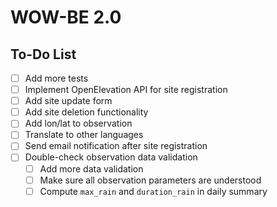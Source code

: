 # WOW-BE 2.0

## To-Do List

- [ ] Add more tests
- [ ] Implement OpenElevation API for site registration
- [ ] Add site update form
- [ ] Add site deletion functionality
- [ ] Add lon/lat to observation
- [ ] Translate to other languages
- [ ] Send email notification after site registration
- [ ] Double-check observation data validation
  - [ ] Add more data validation
  - [ ] Make sure all observation parameters are understood
  - [ ] Compute `max_rain` and `duration_rain` in daily summary
